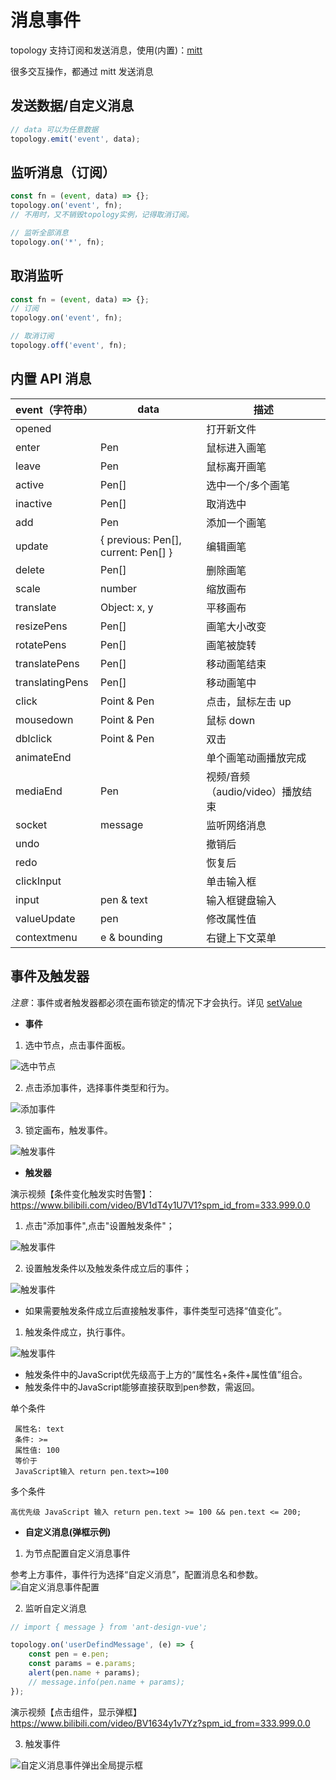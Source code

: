 # 消息事件

topology 支持订阅和发送消息，使用(内置)：[mitt](https://github.com/developit/mitt)

很多交互操作，都通过 mitt 发送消息

## 发送数据/自定义消息

```js
// data 可以为任意数据
topology.emit('event', data);
```

## 监听消息（订阅）

```js
const fn = (event, data) => {};
topology.on('event', fn);
// 不用时，又不销毁topology实例，记得取消订阅。

// 监听全部消息
topology.on('*', fn);
```

## 取消监听

```js
const fn = (event, data) => {};
// 订阅
topology.on('event', fn);

// 取消订阅
topology.off('event', fn);
```

## 内置 API 消息

| **event（字符串）** | **data**     | **描述**                         |
| ------------------- | ------------ | -------------------------------- |
| opened              |              | 打开新文件                       |
| enter               | Pen          | 鼠标进入画笔                     |
| leave               | Pen          | 鼠标离开画笔                     |
| active              | Pen[]        | 选中一个/多个画笔                |
| inactive            | Pen[]        | 取消选中                         |
| add                 | Pen          | 添加一个画笔                     |
| update              | { previous: Pen[],  current: Pen[] }      | 编辑画笔                         |
| delete              | Pen[]        | 删除画笔                         |
| scale               | number       | 缩放画布                         |
| translate           | Object: x, y | 平移画布                         |
| resizePens          | Pen[]        | 画笔大小改变                     |
| rotatePens          | Pen[]        | 画笔被旋转                       |
| translatePens       | Pen[]        | 移动画笔结束                      |
| translatingPens     | Pen[]        | 移动画笔中                         |
| click               | Point & Pen  | 点击，鼠标左击 up                |
| mousedown           | Point & Pen  | 鼠标 down                    |
| dblclick            | Point & Pen  | 双击                             |
| animateEnd          |              | 单个画笔动画播放完成             |
| mediaEnd            | Pen          | 视频/音频（audio/video）播放结束 |
| socket              | message      | 监听网络消息                     |
| undo                |              | 撤销后                           |
| redo                |              | 恢复后                           |
| clickInput          |              | 单击输入框                       |
| input               | pen & text   | 输入框键盘输入                   |
| valueUpdate         | pen          | 修改属性值                       |
| contextmenu         | e & bounding | 右键上下文菜单                   |


## 事件及触发器

*注意*：事件或者触发器都必须在画布锁定的情况下才会执行。详见 [setValue](../api/core#setvalue)

- **事件**
1. 选中节点，点击事件面板。

![选中节点](/img/event_select_node.png)

2. 点击添加事件，选择事件类型和行为。

![添加事件](/img/event_add_event.png)

3. 锁定画布，触发事件。

![触发事件](/img/event_condition_success.gif)


- **触发器**   

演示视频【条件变化触发实时告警】：https://www.bilibili.com/video/BV1dT4y1U7V1?spm_id_from=333.999.0.0   


1. 点击"添加事件",点击"设置触发条件"；

![触发事件](/img/event_click_add_trigger.png)

2. 设置触发条件以及触发条件成立后的事件；

![触发事件](/img/event_add_trigger.png)

- 如果需要触发条件成立后直接触发事件，事件类型可选择“值变化”。

1. 触发条件成立，执行事件。

![触发事件](/img/event_trigger_success.gif)

- 触发条件中的JavaScript优先级高于上方的“属性名+条件+属性值”组合。
- 触发条件中的JavaScript能够直接获取到pen参数，需返回。

单个条件
```
 属性名: text
 条件: >=
 属性值: 100
 等价于
 JavaScript输入 return pen.text>=100
```

多个条件
```
高优先级 JavaScript 输入 return pen.text >= 100 && pen.text <= 200;
```

- **自定义消息(弹框示例)**

1. 为节点配置自定义消息事件

参考上方事件，事件行为选择“自定义消息”，配置消息名和参数。
![自定义消息事件配置](/img/userdefinedMessage_event.png)

2. 监听自定义消息

```js
// import { message } from 'ant-design-vue';

topology.on('userDefindMessage', (e) => {
    const pen = e.pen;
    const params = e.params;
    alert(pen.name + params);
    // message.info(pen.name + params);
});
```
演示视频【点击组件，显示弹框】https://www.bilibili.com/video/BV1634y1v7Yz?spm_id_from=333.999.0.0

3. 触发事件
   
![自定义消息事件弹出全局提示框](/img/userDefinedMessage.gif)
